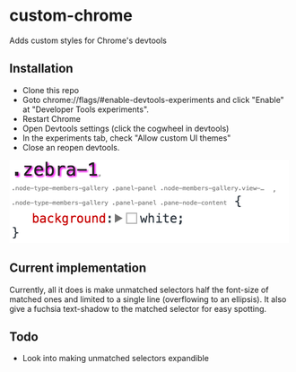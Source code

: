 # custom-chrome
Adds custom styles for Chrome's devtools

## Installation

- Clone this repo
- Goto chrome://flags/#enable-devtools-experiments and click "Enable" at "Developer Tools experiments".
- Restart Chrome
- Open Devtools settings (click the cogwheel in devtools)
- In the experiments tab, check "Allow custom UI themes"
- Close an reopen devtools.

![Screenshot of example](/screenshot.png?raw=true "Looking swaggy!")

## Current implementation
Currently, all it does is make unmatched selectors half the font-size of matched ones and limited to a single line (overflowing to an ellipsis). It also give a fuchsia text-shadow to the matched selector for easy spotting.

## Todo
- Look into making unmatched selectors expandible

